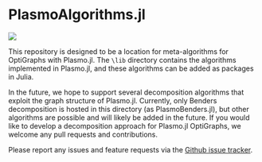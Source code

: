 # PlasmoAlgorithms.jl

[![](https://img.shields.io/badge/docs-dev-blue.svg)](https://plasmo-dev.github.io/PlasmoAlgorithms.jl/dev/)

This repository is designed to be a location for meta-algorithms for OptiGraphs with Plasmo.jl. The `\lib` directory contains the algorithms implemented in Plasmo.jl, and these algorithms can be added as packages in Julia.

In the future, we hope to support several decomposition algorithms that exploit the graph structure of Plasmo.jl. Currently, only Benders decomposition is hosted in this directory (as PlasmoBenders.jl), but other algorithms are possible and will likely be added in the future. If you would like to develop a decomposition approach for Plasmo.jl OptiGraphs, we welcome any pull requests and contributions. 

Please report any issues and feature requests via the [Github issue tracker](https://github.com/plasmo-dev/PlasmoAlgorithms.jl/issues).
